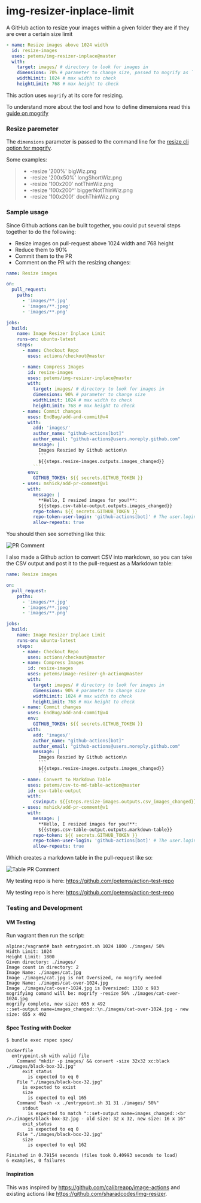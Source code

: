 # img-resizer-inplace-limit

A GitHub action to resize your images within a given folder they are if they are over a certain size limit

```yml
- name: Resize images above 1024 width
  id: resize-images
  uses: petems/img-resizer-inplace@master
  with:
    target: images/ # directory to look for images in
    dimensions: 70% # parameter to change size, passed to mogrify as ``
    widthLimit: 1024 # max width to check
    heightLimit: 768 # max height to check
```

This action uses `mogrify` at its core for resizing. 

To understand more about the tool and how to define dimensions read this [guide on mogrify](https://imagemagick.org/script/mogrify.php)

### Resize paremeter

The `dimensions` parameter is passed to the command line for the [resize cli option for mogrify](https://imagemagick.org/script/command-line-options.php#resize).

Some examples:

> * -resize '200%' bigWiz.png
> * -resize '200x50%' longShortWiz.png
> * -resize '100x200' notThinWiz.png
> * -resize '100x200^' biggerNotThinWiz.png
> * -resize '100x200!' dochThinWiz.png


### Sample usage

Since Github actions can be built together, you could put several steps together to do the following:

* Resize images on pull-request above 1024 width and 768 height
* Reduce them to 90%
* Commit them to the PR 
* Comment on the PR with the resizing changes:

```yaml
name: Resize images

on:
  pull_request:
    paths:
      - 'images/**.jpg'
      - 'images/**.jpeg'
      - 'images/**.png'

jobs:
  build:
    name: Image Resizer Inplace Limit
    runs-on: ubuntu-latest
    steps:
      - name: Checkout Repo
        uses: actions/checkout@master

      - name: Compress Images
        id: resize-images
        uses: petems/img-resizer-inplace@master
        with:
          target: images/ # directory to look for images in
          dimensions: 90% # parameter to change size
          widthLimit: 1024 # max width to check
          heightLimit: 768 # max height to check
      - name: Commit changes
        uses: EndBug/add-and-commit@v4
        with:
          add: 'images/'
          author_name: "github-actions[bot]"
          author_email: "github-actions@users.noreply.github.com"
          message: |
            Images Reszied by Github action\n
            ```
            ${{steps.resize-images.outputs.images_changed}}
          ```
        env:
          GITHUB_TOKEN: ${{ secrets.GITHUB_TOKEN }}
      - uses: mshick/add-pr-comment@v1
        with:
          message: |
            **Hello, I resized images for you!**:
            ${{steps.csv-table-output.outputs.images_changed}}
          repo-token: ${{ secrets.GITHUB_TOKEN }}
          repo-token-user-login: 'github-actions[bot]' # The user.login for temporary GitHub tokens
          allow-repeats: true
```

You should then see something like this:

![PR Comment](https://user-images.githubusercontent.com/1064715/93666213-34f76400-fa74-11ea-8baa-5ca35636e923.png)

I also made a Github action to convert CSV into markdown, so you can take the CSV output and post it to the pull-request as a Markdown table:

```yaml
name: Resize images

on:
  pull_request:
    paths:
      - 'images/**.jpg'
      - 'images/**.jpeg'
      - 'images/**.png'

jobs:
  build:
    name: Image Resizer Inplace Limit
    runs-on: ubuntu-latest
    steps:
      - name: Checkout Repo
        uses: actions/checkout@master
      - name: Compress Images
        id: resize-images
        uses: petems/image-resizer-gh-action@master
        with:
          target: images/ # directory to look for images in
          dimensions: 90% # parameter to change size
          widthLimit: 1024 # max width to check
          heightLimit: 768 # max height to check
      - name: Commit changes
        uses: EndBug/add-and-commit@v4
        env:
          GITHUB_TOKEN: ${{ secrets.GITHUB_TOKEN }}
        with:
          add: 'images/'
          author_name: "github-actions[bot]"
          author_email: "github-actions@users.noreply.github.com"
          message: |
            Images Reszied by Github action\n
            ```
            ${{steps.resize-images.outputs.images_changed}}
            ```
      - name: Convert to Markdown Table
        uses: petems/csv-to-md-table-action@master
        id: csv-table-output
        with:
          csvinput: ${{steps.resize-images.outputs.csv_images_changed}}
      - uses: mshick/add-pr-comment@v1
        with:
          message: |
            **Hello, I resized images for you!**:
            ${{steps.csv-table-output.outputs.markdown-table}}
          repo-token: ${{ secrets.GITHUB_TOKEN }}
          repo-token-user-login: 'github-actions[bot]' # The user.login for temporary GitHub tokens
          allow-repeats: true
```

Which creates a markdown table in the pull-request like so:

![Table PR Comment](https://user-images.githubusercontent.com/1064715/94340746-ec9fef00-fffb-11ea-82a5-5de5372563f2.png)

My testing repo is here: https://github.com/petems/action-test-repo

My testing repo is here: https://github.com/petems/action-test-repo

### Testing and Development

#### VM Testing

Run vagrant then run the script:

```
alpine:/vagrant# bash entrypoint.sh 1024 1800 ./images/ 50%
Width Limit: 1024
Height Limit: 1800
Given directory: ./images/
Image count in directory: 2
Image Name: ./images/cat.jpg
Image ./images/cat.jpg is not Oversized, no mogrify needed
Image Name: ./images/cat-over-1024.jpg
Image ./images/cat-over-1024.jpg is Oversized: 1310 x 983
mogrifying comand will be: mogrify -resize 50% ./images/cat-over-1024.jpg
mogrify complete, new size: 655 x 492
::set-output name=images_changed::\n./images/cat-over-1024.jpg - new size: 655 x 492
```

#### Spec Testing with Docker

```
$ bundle exec rspec spec/

Dockerfile
  entrypoint.sh with valid file
    Command "mkdir -p images/ && convert -size 32x32 xc:black ./images/black-box-32.jpg"
      exit_status
        is expected to eq 0
    File "./images/black-box-32.jpg"
      is expected to exist
      size
        is expected to eql 165
    Command "bash -x ./entrypoint.sh 31 31 ./images/ 50%"
      stdout
        is expected to match "::set-output name=images_changed::<br />./images/black-box-32.jpg - old size: 32 x 32, new size: 16 x 16"
      exit_status
        is expected to eq 0
    File "./images/black-box-32.jpg"
      size
        is expected to eql 162

Finished in 0.79154 seconds (files took 0.40993 seconds to load)
6 examples, 0 failures
```

#### Inspiration

This was inspired by https://github.com/calibreapp/image-actions and existing actions like https://github.com/sharadcodes/img-resizer.